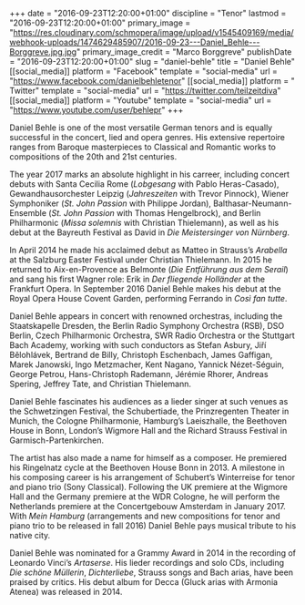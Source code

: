 +++
date = "2016-09-23T12:20:00+01:00"
discipline = "Tenor"
lastmod = "2016-09-23T12:20:00+01:00"
primary_image = "https://res.cloudinary.com/schmopera/image/upload/v1545409169/media/webhook-uploads/1474629485907/2016-09-23---Daniel_Behle---Borggreve.jpg.jpg"
primary_image_credit = "Marco Borggreve"
publishDate = "2016-09-23T12:20:00+01:00"
slug = "daniel-behle"
title = "Daniel Behle"
[[social_media]]
platform = "Facebook"
template = "social-media"
url = "https://www.facebook.com/danielbehletenor"
[[social_media]]
platform = " Twitter"
template = "social-media"
url = "https://twitter.com/teilzeitdiva"
[[social_media]]
platform = "Youtube"
template = "social-media"
url = "https://www.youtube.com/user/behlepr"
+++

Daniel Behle is one of the most versatile German tenors and is equally successful in the concert, lied and opera genres. His extensive repertoire ranges from Baroque masterpieces to Classical and Romantic works to compositions of the 20th and 21st centuries.

The year 2017 marks an absolute highlight in his carreer, including concert debuts with Santa Cecilia Rome (*Lobgesang* with Pablo Heras-Casado), Gewandhausorchester Leipzig (*Jahreszeiten* with Trevor Pinnock), Wiener Symphoniker (*St. John Passion* with Philippe Jordan), Balthasar-Neumann-Ensemble (*St. John Passion* with Thomas Hengelbrock), and Berlin Philharmonic (*Missa solemnis* with Christian Thielemann), as well as his debut at the Bayreuth Festival as David in *Die Meistersinger von Nürnberg*.

In April 2014 he made his acclaimed debut as Matteo in Strauss’s *Arabella* at the Salzburg Easter Festival under Christian Thielemann. In 2015 he returned to Aix-en-Provence as Belmonte (*Die Entführung aus dem Serail*) and sang his first Wagner role: Erik in *Der fliegende Holländer* at the Frankfurt Opera. In September 2016 Daniel Behle makes his debut at the Royal Opera House Covent Garden, performing Ferrando in *Così fan tutte*.

Daniel Behle appears in concert with renowned orchestras, including the Staatskapelle Dresden, the Berlin Radio Symphony Orchestra (RSB), DSO Berlin, Czech Philharmonic Orchestra, SWR Radio Orchestra or the Stuttgart Bach Academy, working with such conductors as Stefan Asbury, Jiří Bělohlávek, Bertrand de Billy, Christoph Eschenbach, James Gaffigan, Marek Janowski, Ingo Metzmacher, Kent Nagano, Yannick Nézet-Séguin, George Petrou, Hans-Christoph Rademann, Jérémie Rhorer, Andreas Spering, Jeffrey Tate, and Christian Thielemann.

Daniel Behle fascinates his audiences as a lieder singer at such venues as the Schwetzingen Festival, the Schubertiade, the Prinzregenten Theater in Munich, the Cologne Philharmonie, Hamburg’s Laeiszhalle, the Beethoven House in Bonn, London’s Wigmore Hall and the Richard Strauss Festival in Garmisch-Partenkirchen.

The artist has also made a name for himself as a composer. He premiered his Ringelnatz cycle at the Beethoven House Bonn in 2013. A milestone in his composing career is his arrangement of Schubert’s Winterreise for tenor and piano trio (Sony Classical). Following the UK premiere at the Wigmore Hall and the Germany premiere at the WDR Cologne, he will perform the Netherlands premiere at the Concertgebouw Amsterdam in January 2017. With *Mein Hamburg* (arrangements and new compositions for tenor and piano trio to be released in fall 2016) Daniel Behle pays musical tribute to his native city.

Daniel Behle was nominated for a Grammy Award in 2014 in the recording of Leonardo Vinci’s *Artaserse*. His lieder recordings and solo CDs, including *Die schöne Müllerin*, *Dichterliebe*, Strauss songs and Bach arias, have been praised by critics. His debut album for Decca (Gluck arias with Armonia Atenea) was released in 2014.

